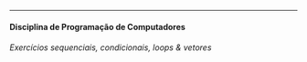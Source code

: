 ---
#### Disciplina de Programação de Computadores
###### Exercícios sequenciais, condicionais, loops & vetores
